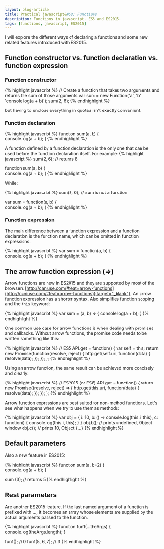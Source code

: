 ```yaml
---
layout: blog-article
title: Practical javascript&#58; Functions
description: Functions in javascript. ES5 and ES2015.
tags: [functions, javascript, ES2015]
---
```


I will explore the different ways of declaring a functions and some new related features introduced with ES2015.
## **Function constructor vs. function declaration vs. function expression**

### **Function constructor**
{% highlight javascript %}
// Create a function that takes two arguments and returns the sum of those arguments
var sum = new Function('a', 'b', 'console.log(a + b)');
sum(2, 6);
{% endhighlight %}

but having to enclose everything in quotes isn't exactly convenient.

### **Function declaration**
{% highlight javascript %}
function sum(a, b) {  
   console.log(a + b);
}
{% endhighlight %}

A function defined by a function declaration is the only one that can be used before the function declaration itself. For example:
{% highlight javascript %}
sum(2, 6); // returns 8

function sum(a, b) {  
   console.log(a + b);
}
{% endhighlight %}

While:

{% highlight javascript %}
sum(2, 6); // sum is not a function

var sum = function(a, b) {  
   console.log(a + b);
}
{% endhighlight %}

### **Function expression**
The main difference between a function expression and a function declaration is the function name, which can be omitted in function expressions.

{% highlight javascript %}
var sum = function(a, b) {  
   console.log(a + b);
}
{% endhighlight %}

## **The arrow function expression (=>)**

Arrow functions are new in ES2015 and they are supported by most of the browsers [http://caniuse.com/#feat=arrow-functions](http://caniuse.com/#feat=arrow-functions){:target="_blank"}. An arrow function expression has a shorter syntax. Also simplifies function scoping and the ```this``` keyword:

{% highlight javascript %}
var sum = (a, b) => {
   console.log(a + b);
}
{% endhighlight %}

One common use case for arrow functions is when dealing with promises and callbacks. Without arrow functions, the promise code needs to be written something like this:

{% highlight javascript %}
// ES5
API.get = function() {
    var self = this;
    return new Promise(function(resolve, reject) {
        http.get(self.uri, function(data) {
            resolve(data);
        });
    });
};
{% endhighlight %}

Using an arrow function, the same result can be achieved more concisely and clearly:

{% highlight javascript %}
// ES2015 (or ES6)
API.get = function() {
    return new Promise((resolve, reject) => {
        http.get(this.uri, function(data) {
            resolve(data);
        });
    });
};
{% endhighlight %}

 Arrow function expressions are best suited for non-method functions. Let's see what happens when we try to use them as methods:

{% highlight javascript %}
var obj = {
    i: 10,
    b: () => console.log(this.i, this),
    c: function() {
        console.log(this.i, this);
    }
}
obj.b(); // prints undefined, Object window
obj.c(); // prints 10, Object {...}
{% endhighlight %}

## **Default parameters**
Also a new feature in ES2015:

{% highlight javascript %}
function sum(a, b=2) {  
   console.log(a + b);
}

sum (3);  // returns 5
{% endhighlight %}

## **Rest parameters**
Are another ES2015 feature. If the last named argument of a function is prefixed with ..., it becomes an array whose elements are supplied by the actual arguments passed to the function.

{% highlight javascript %}
function fun1(...theArgs) {
  console.log(theArgs.length);
}

fun1();  // 0
fun1(5, 6, 7); // 3
{% endhighlight %}
